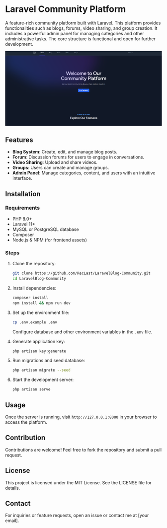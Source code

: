 # Laravel Community Platform

A feature-rich community platform built with Laravel. This platform provides functionalities such as blogs, forums, video sharing, and group creation. It includes a powerful admin panel for managing categories and other administrative tasks. The core structure is functional and open for further development.

![Laravel Blog- Community Platform](./project-image/image1.png)

## Features

- **Blog System**: Create, edit, and manage blog posts.
- **Forum**: Discussion forums for users to engage in conversations.
- **Video Sharing**: Upload and share videos.
- **Groups**: Users can create and manage groups.
- **Admin Panel**: Manage categories, content, and users with an intuitive interface.

## Installation

### Requirements
- PHP 8.0+
- Laravel 11+
- MySQL or PostgreSQL database
- Composer
- Node.js & NPM (for frontend assets)

### Steps

1. Clone the repository:
   ```sh
   git clone https://github.com/RecLast/LaravelBlog-Community.git
   cd LaravelBlog-Community
   ```
2. Install dependencies:
   ```sh
   composer install
   npm install && npm run dev
   ```
3. Set up the environment file:
   ```sh
   cp .env.example .env
   ```
   Configure database and other environment variables in the `.env` file.

4. Generate application key:
   ```sh
   php artisan key:generate
   ```
5. Run migrations and seed database:
   ```sh
   php artisan migrate --seed
   ```
6. Start the development server:
   ```sh
   php artisan serve
   ```

## Usage

Once the server is running, visit `http://127.0.0.1:8000` in your browser to access the platform.

## Contribution

Contributions are welcome! Feel free to fork the repository and submit a pull request.

## License

This project is licensed under the MIT License. See the LICENSE file for details.

## Contact

For inquiries or feature requests, open an issue or contact me at [your email].
